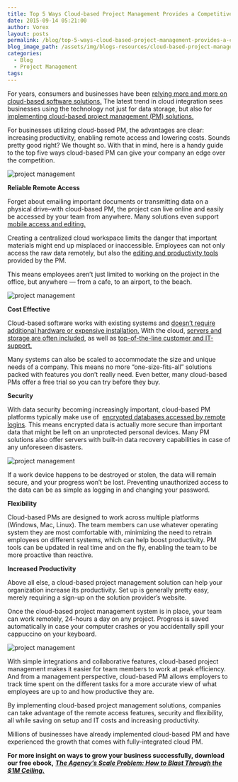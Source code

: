 ```yaml
---
title: Top 5 Ways Cloud-based Project Management Provides a Competitive Edge
date: 2015-09-14 05:21:00
author: Vorex
layout: posts
permalink: /blog/top-5-ways-cloud-based-project-management-provides-a-competitive-edge/
blog_image_path: /assets/img/blogs-resources/cloud-based-project-management.jpg
categories:
  - Blog
  - Project Management
tags:  
---
```



For years, consumers and businesses have been [relying more and more on cloud-based software solutions.](http://www.gartner.com/newsroom/id/2581315) The latest trend in cloud integration sees businesses using the technology not just for data storage, but also for [implementing cloud-based project management (PM) solutions.](http://technologyadvice.com/project-management/blog/benefits-cloud-based-project-management-software/)<!--more-->

For businesses utilizing cloud-based PM, the advantages are clear: increasing productivity, enabling remote access and lowering costs. Sounds pretty good right? We thought so. With that in mind, here is a handy guide to the top five ways cloud-based PM can give your company an edge over the competition.

![project management](https://media.giphy.com/media/WqmYGa2LjQlTG/giphy.gif)

**Reliable Remote Access**

Forget about emailing important documents or transmitting data on a physical drive–with cloud-based PM, the project can live online and easily be accessed by your team from anywhere. Many solutions even support [mobile access and editing.](http://technologyadvice.com/project-management/blog/on-premise-vs-cloud-project-management-software/)

Creating a centralized cloud workspace limits the danger that important materials might end up misplaced or inaccessible. Employees can not only access the raw data remotely, but also the [editing and productivity tools](http://www.techrepublic.com/blog/it-consultant/five-cloud-based-pm-tools-to-suit-a-wide-range-of-projects/) provided by the PM.

This means employees aren’t just limited to working on the project in the office, but anywhere — from a cafe, to an airport, to the beach.

![project management](https://media.giphy.com/media/ubzSNTpFhoFCU/giphy.gif)

**Cost Effective**

Cloud-based software works with existing systems and [doesn’t require additional hardware or expensive installation.](https://www.wrike.com/blog/10-benefits-of-cloud-based-project-management-software/) With the cloud, [servers and storage are often included](http://www.liquidplanner.com/blog/8-benefits-of-having-your-project-management-tool-in-the-cloud/), as well as [top-of-the-line customer and IT-support.](https://www.wrike.com/blog/why-real-time-customer-support-is-a-business-must-have/)

Many systems can also be scaled to accommodate the size and unique needs of a company. This means no more “one-size-fits-all” solutions packed with features you don’t really need. Even better, many cloud-based PMs offer a free trial so you can try before they buy.

**Security**

With data security becoming increasingly important, cloud-based PM platforms typically make use of  [encrypted databases accessed by remote logins](https://www.workzone.com/top-10-little-known-benefits-cloud-based-project-management/). This means encrypted data is actually more secure than important data that might be left on an unprotected personal devices. Many PM solutions also offer servers with built-in data recovery capabilities in case of any unforeseen disasters.

![project management](https://media.giphy.com/media/97VkBENUB3Cgg/giphy.gif)

If a work device happens to be destroyed or stolen, the data will remain secure, and your progress won’t be lost. Preventing unauthorized access to the data can be as simple as logging in and changing your password.

**Flexibility**

Cloud-based PMs are designed to work across multiple platforms (Windows, Mac, Linux). The team members can use whatever operating system they are most comfortable with, minimizing the need to retrain employees on different systems, which can help boost productivity. PM tools can be updated in real time and on the fly, enabling the team to be more proactive than reactive.

**Increased Productivity**

Above all else, a cloud-based project management solution can help your organization increase its productivity. Set up is generally pretty easy, merely requiring a sign-up on the solution provider’s website.

Once the cloud-based project management system is in place, your team can work remotely, 24-hours a day on any project. Progress is saved automatically in case your computer crashes or you accidentally spill your cappuccino on your keyboard.

![project management](https://media.giphy.com/media/fwSsZYsI05aak/giphy.gif)

With simple integrations and collaborative features, cloud-based project management makes it easier for team members to work at peak efficiency. And from a management perspective, cloud-based PM allows employers to track time spent on the different tasks for a more accurate view of what employees are up to and how productive they are.

By implementing cloud-based project management solutions, companies can take advantage of the remote access features, security and flexibility, all while saving on setup and IT costs and increasing productivity.

Millions of businesses have already implemented cloud-based PM and have experienced the growth that comes with fully-integrated cloud PM.

**For more insight on ways to grow your business successfully, download our free ebook,** [***The Agency’s Scale Problem: How to Blast Through the $1M Ceiling.***](http://vorex.hs-sites.com/agency-scale-ebook?__hstc=100746398.0d9a36e8b26eeb83aaab70a992f9d211.1437581808827.1440782484936.1440784834578.33&amp;__hssc=100746398.1.1440784834578&amp;__hsfp=3430391517)
